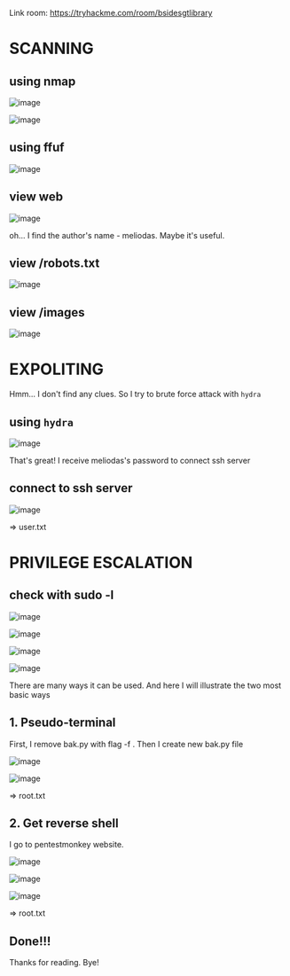 Link room: https://tryhackme.com/room/bsidesgtlibrary
# SCANNING
## using nmap
![image](https://github.com/nguyenngocdung18/tryhackme/assets/134156226/c012ee71-0551-4e5b-a672-bf6c0470087a)

![image](https://github.com/nguyenngocdung18/tryhackme/assets/134156226/ade07098-6a2d-45c3-ad29-557a0a7f0918)

## using ffuf
![image](https://github.com/nguyenngocdung18/tryhackme/assets/134156226/b2b9c34d-5fa8-4403-ab6d-a5fc626ff2ac)
## view web
![image](https://github.com/nguyenngocdung18/tryhackme/assets/134156226/4f86c12a-5abd-43a7-8665-41734fc69242)

oh... I find the author's name - meliodas. Maybe it's useful.
## view /robots.txt
![image](https://github.com/nguyenngocdung18/tryhackme/assets/134156226/0fab6ccd-cc64-41cb-933f-f2423e455bfe)

## view /images
![image](https://github.com/nguyenngocdung18/tryhackme/assets/134156226/d0a071c3-ae4d-4d29-a290-923ba9b29743)

# EXPOLITING
Hmm... I don't find any clues. So I try to brute force attack with ```hydra```

## using ```hydra```
![image](https://github.com/nguyenngocdung18/tryhackme/assets/134156226/15a3e8d9-3c0c-4b87-89b3-36652af7e50f)

That's great! I receive meliodas's password to connect ssh server
## connect to ssh server
![image](https://github.com/nguyenngocdung18/tryhackme/assets/134156226/5537bdbd-e8d6-4629-b26b-efa3e1cf57a5)

=> user.txt
# PRIVILEGE ESCALATION
## check with sudo -l
![image](https://github.com/nguyenngocdung18/tryhackme/assets/134156226/288e26f1-58b5-4234-ae9a-48b64a0377a0)

![image](https://github.com/nguyenngocdung18/tryhackme/assets/134156226/25db4f83-58e5-4075-aae4-e8e0db497778)

![image](https://github.com/nguyenngocdung18/tryhackme/assets/134156226/5c8d34fd-6c16-4770-979e-a42bbc54be5e)

![image](https://github.com/nguyenngocdung18/tryhackme/assets/134156226/2aa85b73-55f9-4407-8261-a67cb913ae45)

There are many ways it can be used. And here I will illustrate the two most basic ways
## 1. Pseudo-terminal
First, I remove bak.py with flag -f . Then I create new bak.py file

![image](https://github.com/nguyenngocdung18/tryhackme/assets/134156226/2ebafdae-3112-4c74-9607-fb20b376956a)

![image](https://github.com/nguyenngocdung18/tryhackme/assets/134156226/132cb7e3-856f-40f4-9f66-bf9c80ab828e)

=> root.txt
## 2. Get reverse shell
I go to pentestmonkey website.

![image](https://github.com/nguyenngocdung18/tryhackme/assets/134156226/5bb3ddd0-a853-4aef-bcfd-997ef3821bc1)

![image](https://github.com/nguyenngocdung18/tryhackme/assets/134156226/a027796a-4974-49bf-9ecd-4af72660ee92)

![image](https://github.com/nguyenngocdung18/tryhackme/assets/134156226/1b22b02d-317b-4058-9eac-4fa85a60fb2c)

=> root.txt
## Done!!!
Thanks for reading. Bye!
